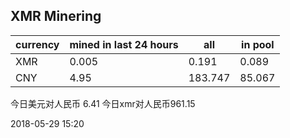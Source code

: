 ## XMR Minering

|currency|mined in last 24 hours|all|in pool|
|---|---|---|---|
|XMR|0.005|0.191|0.089|
|CNY|4.95|183.747|85.067|

今日美元对人民币 6.41	今日xmr对人民币961.15


2018-05-29 15:20